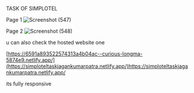 TASK OF SIMPLOTEL


Page 1
![Screenshot (547)](https://github.com/jagankumarpatra/TASK_SIMPLOTEL/assets/94950001/a1a3e247-a886-4a05-b98e-977000f110e8)


Page 2
![Screenshot (548)](https://github.com/jagankumarpatra/TASK_SIMPLOTEL/assets/94950001/b3e67a66-c264-4674-b413-72d29b55d5ff)


u can also check the hosted website one

[https://6591a893522574313a4b04ac--curious-longma-5874e9.netlify.app/](https://simploteltaskjagankumarpatra.netlify.app/)https://simploteltaskjagankumarpatra.netlify.app/

its fully responsive
